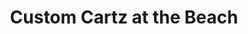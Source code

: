 ---
title: "Custom Cartz at the Beach"
url: /colonial-beach/custom-cartz-at-the-beach/
shop: shop
---